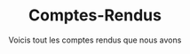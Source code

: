 ---
title: Comptes-Rendus
subtitle: Voicis tout les comptes rendus que nous avons
layout: documentation-category
type: tutorial
show_sidebar: false
hero_height: is-small
---